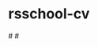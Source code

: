 # rsschool-cv

#[](https://Akela89.github.io/rsschool-cv/cv) #[](https://Akela89.github.io/rsschool-cv/)
